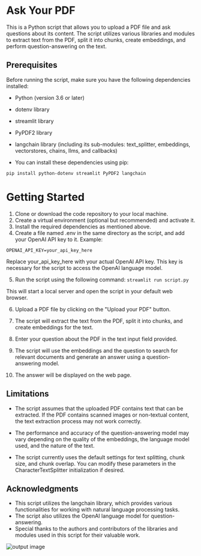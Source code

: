 # Ask Your PDF
This is a Python script that allows you to upload a PDF file and ask questions about its content. The script utilizes various libraries and modules to extract text from the PDF, split it into chunks, create embeddings, and perform question-answering on the text.

## Prerequisites
Before running the script, make sure you have the following dependencies installed:

* Python (version 3.6 or later)
* dotenv library
* streamlit library
* PyPDF2 library 
* langchain library (including its sub-modules: text_splitter, embeddings, vectorstores, chains, llms, and callbacks)

* You can install these dependencies using pip:

```pip install python-dotenv streamlit PyPDF2 langchain```

# Getting Started
1. Clone or download the code repository to your local machine. 
2. Create a virtual environment (optional but recommended) and activate it. 
3. Install the required dependencies as mentioned above. 
4. Create a file named .env in the same directory as the script, and add your OpenAI API key to it. Example:

```OPENAI_API_KEY=your_api_key_here```

Replace your_api_key_here with your actual OpenAI API key. This key is necessary for the script to access the OpenAI language model.

5. Run the script using the following command:
```streamlit run script.py```

This will start a local server and open the script in your default web browser.

6. Upload a PDF file by clicking on the "Upload your PDF" button.

7. The script will extract the text from the PDF, split it into chunks, and create embeddings for the text.

8. Enter your question about the PDF in the text input field provided.

9. The script will use the embeddings and the question to search for relevant documents and generate an answer using a question-answering model.

10. The answer will be displayed on the web page.

## Limitations
* The script assumes that the uploaded PDF contains text that can be extracted. If the PDF contains scanned images or non-textual content, the text extraction process may not work correctly.

* The performance and accuracy of the question-answering model may vary depending on the quality of the embeddings, the language model used, and the nature of the text.

* The script currently uses the default settings for text splitting, chunk size, and chunk overlap. You can modify these parameters in the CharacterTextSplitter initialization if desired.

## Acknowledgments
* This script utilizes the langchain library, which provides various functionalities for working with natural language processing tasks.
* The script also utilizes the OpenAI language model for question-answering.
* Special thanks to the authors and contributors of the libraries and modules used in this script for their valuable work.

![output image](output.png)